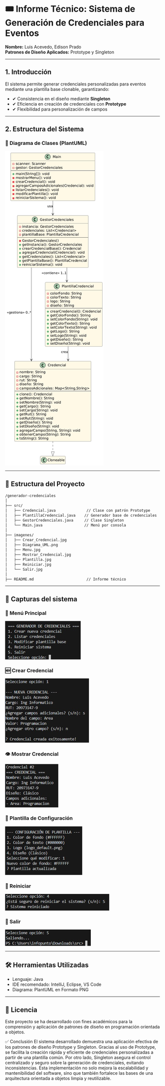 
# 🎟️ Informe Técnico: Sistema de Generación de Credenciales para Eventos

**Nombre:** Luis Acevedo, Edison Prado  
**Patrones de Diseño Aplicados:** Prototype y Singleton

---

## 1. Introducción

El sistema permite generar credenciales personalizadas para eventos mediante una plantilla base clonable, garantizando:

- ✔ Consistencia en el diseño mediante **Singleton**
- ✔ Eficiencia en creación de credenciales con **Prototype**
- ✔ Flexibilidad para personalización de campos

---

## 2. Estructura del Sistema

### 📐 Diagrama de Clases (PlantUML)

![Diagrama](./imagenes/Diagrama_UML.png)

---

## 📁 Estructura del Proyecto

```
/generador-credenciales
│
├── src/
│   ├── Credencial.java              // Clase con patrón Prototype
│   ├── PlantillaCredencial.java    // Generador base de credenciales
│   ├── GestorCredenciales.java     // Clase Singleton
│   └── Main.java                   // Menú por consola
│
├── imagenes/
│   ├── Crear_Credencial.jpg
│   ├── Diagrama_UML.png
│   ├── Menu.jpg
│   ├── Mostrar_Credencial.jpg
│   ├── Plantilla.jpg
│   ├── Reiniciar.jpg
│   └── Salir.jpg
│
├── README.md                        // Informe técnico

```
---

## 📸 Capturas del sistema

### 🧭 Menú Principal
![Menú](./imagenes/Menu.jpg)

### 🆕 Crear Credencial
![Crear Credencial](./imagenes/Crear_Credencial.jpg)

### 👁️ Mostrar Credencial
![Mostrar Credencial](./imagenes/Mostrar_Credencial.jpg)

### 🧩 Plantilla de Configuración
![Plantilla](./imagenes/Plantilla.jpg)

### 🔄 Reiniciar
![Reiniciar](./imagenes/Reiniciar.jpg)

### 🚪 Salir
![Salir](./imagenes/Salir.jpg)

---


## 🛠️ Herramientas Utilizadas

- Lenguaje: Java
- IDE recomendado: IntelliJ, Eclipse, VS Code
- Diagrama: PlantUML en Formato PNG

---

## 📄 Licencia

Este proyecto se ha desarrollado con fines académicos para la comprensión y aplicación de patrones de diseño en programación orientada a objetos.


✅ Conclusión
El sistema desarrollado demuestra una aplicación efectiva de los patrones de diseño Prototype y Singleton. Gracias al uso de Prototype, se facilita la creación rápida y eficiente de credenciales personalizadas a partir de una plantilla común. Por otro lado, Singleton asegura el control centralizado y seguro sobre la generación de credenciales, evitando inconsistencias. Esta implementación no solo mejora la escalabilidad y mantenibilidad del software, sino que también fortalece las bases de una arquitectura orientada a objetos limpia y reutilizable.
